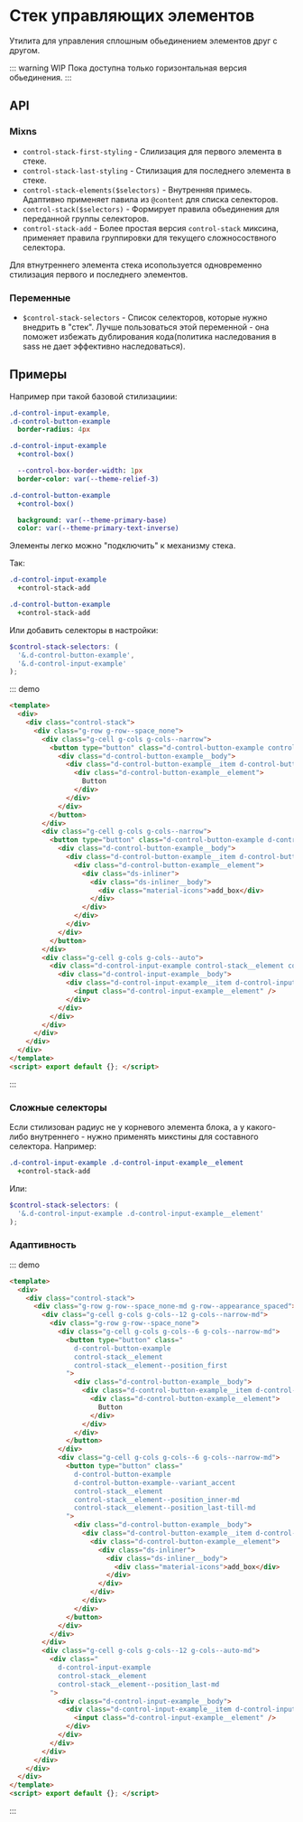 # Стек управляющих элементов

Утилита для управления сплошным обьединением элементов друг с другом.

::: warning WIP
Пока доступна только горизонтальная версия обьединения.
:::

## API

### Mixns

- `control-stack-first-styling` - Слилизация для первого элемента в стеке.
- `control-stack-last-styling` - Стилизация для последнего элемента в стеке.
- `control-stack-elements($selectors)` - Внутренняя примесь. Адаптивно применяет павила из `@content` для списка селекторов.
- `control-stack($selectors)` - Формирует правила обьединения для переданной группы селекторов.
- `control-stack-add` - Более простая версия `control-stack` миксина, применяет правила группировки для текущего сложносоствного селектора.

Для втнутреннего элемента стека исопользуется одновременно стилизация первого и последнего элементов.

### Переменные

- `$control-stack-selectors` - Список селекторов, которые нужно внедрить в "стек". Лучше пользоваться этой переменной - она поможет избежать дублирования кода(политика наследования в sass не дает эффективно наследоваться).

## Примеры

Например при такой базовой стилизациии:

```sass
.d-control-input-example,
.d-control-button-example
  border-radius: 4px

.d-control-input-example
  +control-box()

  --control-box-border-width: 1px
  border-color: var(--theme-relief-3)

.d-control-button-example
  +control-box()

  background: var(--theme-primary-base)
  color: var(--theme-primary-text-inverse)
```

Элементы легко можно "подключить" к механизму стека.

Так:

```sass
.d-control-input-example
  +control-stack-add

.d-control-button-example
  +control-stack-add
```

Или добавить селекторы в настройки:

```scss
$control-stack-selectors: (
  '&.d-control-button-example',
  '&.d-control-input-example'
);
```

::: demo
```html
<template>
  <div>
    <div class="control-stack">
      <div class="g-row g-row--space_none">
        <div class="g-cell g-cols g-cols--narrow">
          <button type="button" class="d-control-button-example control-stack__element control-stack__element--position_first">
            <div class="d-control-button-example__body">
              <div class="d-control-button-example__item d-control-button-example__item--primary">
                <div class="d-control-button-example__element">
                  Button
                </div>
              </div>
            </div>
          </button>
        </div>
        <div class="g-cell g-cols g-cols--narrow">
          <button type="button" class="d-control-button-example d-control-button-example--variant_accent control-stack__element control-stack__element--position_inner">
            <div class="d-control-button-example__body">
              <div class="d-control-button-example__item d-control-button-example__item--primary">
                <div class="d-control-button-example__element">
                  <div class="ds-inliner">
                    <div class="ds-inliner__body">
                      <div class="material-icons">add_box</div>
                    </div>
                  </div>
                </div>
              </div>
            </div>
          </button>
        </div>
        <div class="g-cell g-cols g-cols--auto">
          <div class="d-control-input-example control-stack__element control-stack__element--position_last">
            <div class="d-control-input-example__body">
              <div class="d-control-input-example__item d-control-input-example__item--primary">
                <input class="d-control-input-example__element" />
              </div>
            </div>
          </div>
        </div>
      </div>
    </div>
  </div>
</template>
<script> export default {}; </script>
```
:::

### Сложные селекторы

Если стилизован радиус не у корневого элемента блока, а у какого-либо внутреннего - нужно применять микстины для составного селектора. Например:

```sass
.d-control-input-example .d-control-input-example__element
  +control-stack-add
```

Или:

```scss
$control-stack-selectors: (
  '&.d-control-input-example .d-control-input-example__element'
);
```

### Адаптивность

::: demo
```html
<template>
  <div>
    <div class="control-stack">
      <div class="g-row g-row--space_none-md g-row--appearance_spaced">
        <div class="g-cell g-cols g-cols--12 g-cols--narrow-md">
          <div class="g-row g-row--space_none">
            <div class="g-cell g-cols g-cols--6 g-cols--narrow-md">
              <button type="button" class="
                d-control-button-example
                control-stack__element
                control-stack__element--position_first
              ">
                <div class="d-control-button-example__body">
                  <div class="d-control-button-example__item d-control-button-example__item--primary">
                    <div class="d-control-button-example__element">
                      Button
                    </div>
                  </div>
                </div>
              </button>
            </div>
            <div class="g-cell g-cols g-cols--6 g-cols--narrow-md">
              <button type="button" class="
                d-control-button-example
                d-control-button-example--variant_accent
                control-stack__element
                control-stack__element--position_inner-md
                control-stack__element--position_last-till-md
              ">
                <div class="d-control-button-example__body">
                  <div class="d-control-button-example__item d-control-button-example__item--primary">
                    <div class="d-control-button-example__element">
                      <div class="ds-inliner">
                        <div class="ds-inliner__body">
                          <div class="material-icons">add_box</div>
                        </div>
                      </div>
                    </div>
                  </div>
                </div>
              </button>
            </div>
          </div>
        </div>
        <div class="g-cell g-cols g-cols--12 g-cols--auto-md">
          <div class="
            d-control-input-example
            control-stack__element
            control-stack__element--position_last-md
          ">
            <div class="d-control-input-example__body">
              <div class="d-control-input-example__item d-control-input-example__item--primary">
                <input class="d-control-input-example__element" />
              </div>
            </div>
          </div>
        </div>
      </div>
    </div>
  </div>
</template>
<script> export default {}; </script>
```
:::
